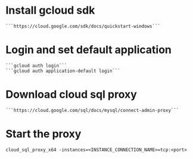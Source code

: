 # Install gcloud sdk
	```https://cloud.google.com/sdk/docs/quickstart-windows```

# Login and set default application
	```gcloud auth login```
	```gcloud auth application-default login```

# Download cloud sql proxy 
	```https://cloud.google.com/sql/docs/mysql/connect-admin-proxy```
	
# Start the proxy
	cloud_sql_proxy_x64 -instances=<INSTANCE_CONNECTION_NAME>=tcp:<port>